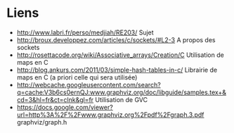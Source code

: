 # Liens #

- http://www.labri.fr/perso/medjiah/RE203/ Sujet<br />
- http://broux.developpez.com/articles/c/sockets/#L2-3 A propos des sockets<br />
- http://rosettacode.org/wiki/Associative_arrays/Creation/C Utilisation de maps en C<br />
- http://blog.ankurs.com/2011/03/simple-hash-tables-in-c/ Librairie de maps en C (a priori celle qui sera utilisée)<br />
- http://webcache.googleusercontent.com/search?q=cache:V3b6cs0ernQJ:www.graphviz.org/doc/libguide/samples.tex+&cd=3&hl=fr&ct=clnk&gl=fr Utilisation de GVC<br />
- https://docs.google.com/viewer?url=http%3A%2F%2Fwww.graphviz.org%2Fpdf%2Fgraph.3.pdf graphviz/graph.h<br />